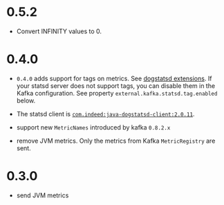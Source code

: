 # 0.5.2

- Convert INFINITY values to 0.

# 0.4.0

 - `0.4.0` adds support for tags on metrics. See [dogstatsd extensions](http://docs.datadoghq.com/guides/dogstatsd/#tags). If your statsd server does not support tags, you can disable them in the Kafka configuration. See property `external.kafka.statsd.tag.enabled` below.

 - The statsd client is [`com.indeed:java-dogstatsd-client:2.0.11`](https://github.com/indeedeng/java-dogstatsd-client/tree/java-dogstatsd-client-2.0.11).
 - support new `MetricNames` introduced by kafka `0.8.2.x`
 - remove JVM metrics. Only the metrics from Kafka `MetricRegistry` are sent.

# 0.3.0
- send JVM metrics

